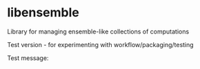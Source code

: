 # libensemble
Library for managing ensemble-like collections of computations

Test version - for experimenting with workflow/packaging/testing

Test message:

